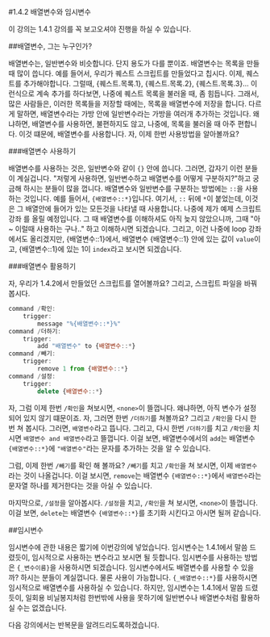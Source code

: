 #1.4.2 배열변수와 임시변수

이 강의는 1.4.1 강의를 꼭 보고오셔야 진행을 하실 수 있습니다.

##배열변수, 그는 누구인가?

배열변수는, 일반변수와 비슷합니다. 단지 용도가 다를 뿐이죠. 배열변수는 목록을 만들 때 많이 씁니다. 예를 들어서, 우리가 퀘스트 스크립트를 만들었다고 칩시다. 이제, 퀘스트를 추가해야합니다. 그럴때, {퀘스트.목록.1}, {퀘스트.목록.2}, {퀘스트.목록.3}... 이런식으로 계속 추가를 하다보면, 나중에 퀘스트 목록을 불러올 때, 좀 힘듭니다. 그래서, 많은 사람들은, 이러한 목록들을 저장할 때에는, 목록을 배열변수에 저장을 합니다. 다르게 말하면, 배열변수라는 가방 안에 일반변수라는 가방을 여러개 추가하는 것입니다. 왜냐하면, 배열변수를 사용하면, 불편하지도 않고, 나중에, 목록을 불러올 때 아주 편합니다. 이것 떄문에, 배열변수를 사용합니다. 자, 이제 한번 사용방법을 알아볼까요?

###배열변수 사용하기

배열변수를 사용하는 것은, 일반변수와 같이 `{}` 안에 씁니다. 그러면, 갑자기 이런 분들이 계실겁니다. "저렇게 사용하면, 일반변수하고 배열변수를 어떻게 구분하지?"하고 궁금해 하시는 분들이 많을 껍니다. 배열변수와 일반변수를 구분하는 방법에는 `::`을 사용하는 것입니다. 예를 들어서, `{배열변수::*}`입니다. 여기서, `::` 뒤에 `*`이 붙었는데, 이것은 그 배열안에 들어가 있는 모든것을 나타낼 때 사용합니다. 나중에 제가 예제 스크립트 강좌 를 올릴 예정입니다. 그 때 배열변수를 이해하셔도 아직 늦지 않았으니까, 그때 "아~ 이럴때 사용하는 구나.." 하고 이해하시면 되겠습니다. 그리고, 이건 나중에 loop 강좌에서도 올리겠지만, {배열변수::1}에서, 배열변수 {배열변수::1} 안에 있는 값이 `value`이고, {배열변수::1}에 있는 1이 `index`라고 보시면 되겠습니다.

###배열변수 활용하기

자, 우리가 1.4.2에서 만들었던 스크립트를 열어볼까요? 그리고, 스크립트 파일을 바꿔봅시다.
```JavaScript
command /확인:
    trigger:
        message "%{배열변수::*}%"
command /더하기:
    trigger:
        add "배열변수" to {배열변수::*}
command /빼기:
    trigger:
        remove 1 from {배열변수::*}
command /설정:
    trigger:
        delete {배열변수::*}
```
자, 그럼 이제 한번 `/확인`을 쳐보시면, `<none>`이 뜰껍니다. 왜냐하면, 아직 변수가 설정 되어 있지 않기 떄문이죠. 자, 그러면 한번 `/더하기`를 쳐볼까요? 그리고 `/확인`을 다시 한번 쳐 봅시다. 그러면, `배열변수`라고 뜹니다. 그리고, 다시 한번 `/더하기`를 치고 `/확인`을 치시면 `배열변수 and 배열변수`라고 뜰껍니다. 이걸 보면, 배열변수에서의 `add`는 배열변수 `{배열변수::*}`에 `"배열변수"`라는 문자를 추가하는 것을 알 수 있습니다.
<br />

그럼, 이제 한번 `/빼기`를 확인 해 볼까요? `/빼기`를 치고 `/확인`을 쳐 보시면, 이제 `배열변수`라는 것이 나올겁니다. 이걸 보시면, `remove`는 배열변수 `{배열변수::*}`에서 `배열변수`라는 문자열 하나를 제거한다는 것을 아실 수 있습니다.
<br />

마지막으로, `/설정`을 알아봅시다. `/설정`을 치고, `/확인`을 쳐 보시면, `<none>`이 뜰껍니다. 이걸 보면, `delete`는 배열변수 `{배열변수::*}`를 초기화 시킨다고 아시면 될꺼 같습니다.

##임시변수

임시변수에 관한 내용은 짧기에 이번강의에 넣었습니다. 임시변수는 1.4.1에서 말씀 드렸듯이, 임시적으로 사용하는 변수라고 보시면 될 듯합니다. 임시변수를 사용하는 방법은 `{_변수이름}`을 사용하시면 되겠습니다. 임시변수에서도 배열변수를 사용할 수 있을까? 하시는 분들이 계실껍니다. 물론 사용이 가능합니다. `{_배열변수::*}`를 사용하시면 임시적으로 배열변수를 사용하실 수 있습니다. 하지만, 임시변수는 1.4.1에서 말씀 드렸듯이, 일회용 비닐봉지처럼 한번밖에 사용을 못하기에 일반변수나 배열변수처럼 활용하실 수는 없겠습니다.

다음 강의에서는 반복문을 알려드리도록하겠습니다.